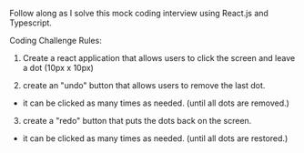 Follow along as I solve this mock coding interview using React.js and Typescript. 

Coding Challenge Rules:

1. Create a react application that allows users to click the screen and leave a dot (10px x 10px)

2. create an "undo" button that allows users to remove the last dot.
  * it can be clicked as many times as needed. (until all dots are removed.)

3. create a "redo" button that puts the dots back on the screen.
  * it can be clicked as many times as needed. (until all dots are restored.)